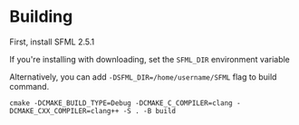 # Building
First, install SFML 2.5.1

If you're installing with downloading, set the `SFML_DIR` environment variable

Alternatively, you can add `-DSFML_DIR=/home/username/SFML` flag to build command.

`cmake -DCMAKE_BUILD_TYPE=Debug -DCMAKE_C_COMPILER=clang -DCMAKE_CXX_COMPILER=clang++ -S . -B build`